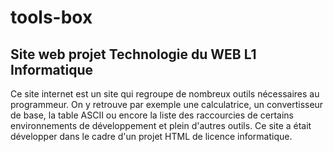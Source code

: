 # tools-box
## Site web projet Technologie du WEB L1 Informatique

Ce site internet est un site qui regroupe de nombreux outils nécessaires au programmeur. On y retrouve par exemple une calculatrice, un convertisseur de base, la table ASCII ou encore la liste des raccourcies de certains environnements de développement et plein d'autres outils. Ce site a était développer dans le cadre d'un projet HTML de licence informatique.
